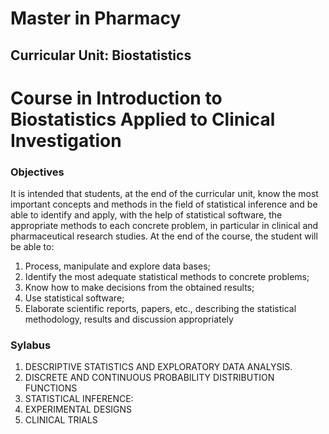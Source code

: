 # Master in Pharmacy
## Curricular Unit: Biostatistics 

# Course in Introduction to Biostatistics Applied to Clinical Investigation 



### Objectives
It is intended that students, at the end of the curricular unit, know the most important concepts and methods in the field of statistical inference and be able to identify and apply, with the help of statistical software, the appropriate methods to each concrete problem, in particular in clinical and pharmaceutical research studies.
At the end of the course, the student will be able to:

1) Process, manipulate and explore data bases;
2) Identify the most adequate statistical methods to concrete problems;
3) Know how to make decisions from the obtained results;
4) Use statistical software;
5) Elaborate scientific reports, papers, etc., describing the statistical methodology, results and discussion appropriately


### Sylabus

1. DESCRIPTIVE STATISTICS AND EXPLORATORY DATA ANALYSIS.
2. DISCRETE AND CONTINUOUS PROBABILITY DISTRIBUTION FUNCTIONS
3. STATISTICAL INFERENCE:  
4. EXPERIMENTAL DESIGNS 
5. CLINICAL TRIALS




